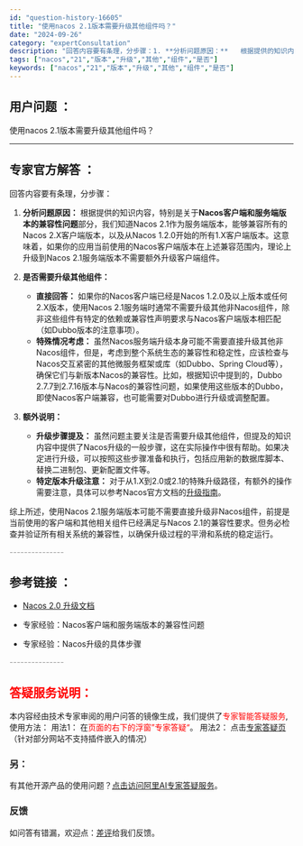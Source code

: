 ```yaml
---
id: "question-history-16605"
title: "使用nacos 2.1版本需要升级其他组件吗？"
date: "2024-09-26"
category: "expertConsultation"
description: "回答内容要有条理，分步骤：1. **分析问题原因：**   根据提供的知识内容，特别是关于**Nacos客户端和服务端版本的兼容性问题**部分，我们知道Nacos 2.1作为服务端版本，能够兼容所有的Nacos 2.X客户端版本，以及从Nacos 1.2.0开始的所有1.X客户端版本。这意味着，如果"
tags: ["nacos","21","版本","升级","其他","组件","是否"]
keywords: ["nacos","21","版本","升级","其他","组件","是否"]
---
```


## 用户问题 ： 
 使用nacos 2.1版本需要升级其他组件吗？  

---------------
## 专家官方解答 ：

回答内容要有条理，分步骤：

1. **分析问题原因：**
   根据提供的知识内容，特别是关于**Nacos客户端和服务端版本的兼容性问题**部分，我们知道Nacos 2.1作为服务端版本，能够兼容所有的Nacos 2.X客户端版本，以及从Nacos 1.2.0开始的所有1.X客户端版本。这意味着，如果你的应用当前使用的Nacos客户端版本在上述兼容范围内，理论上升级到Nacos 2.1服务端版本不需要额外升级客户端组件。

2. **是否需要升级其他组件：**
   - **直接回答：** 如果你的Nacos客户端已经是Nacos 1.2.0及以上版本或任何2.X版本，使用Nacos 2.1服务端时通常不需要升级其他非Nacos组件，除非这些组件有特定的依赖或兼容性声明要求与Nacos客户端版本相匹配（如Dubbo版本的注意事项）。
   - **特殊情况考虑：** 虽然Nacos服务端升级本身可能不需要直接升级其他非Nacos组件，但是，考虑到整个系统生态的兼容性和稳定性，应该检查与Nacos交互紧密的其他微服务框架或库（如Dubbo、Spring Cloud等），确保它们与新版本Nacos的兼容性。比如，根据知识中提到的，Dubbo 2.7.7到2.7.16版本与Nacos的兼容性问题，如果使用这些版本的Dubbo，即使Nacos客户端兼容，也可能需要对Dubbo进行升级或调整配置。

3. **额外说明：**
   - **升级步骤提及：** 虽然问题主要关注是否需要升级其他组件，但提及的知识内容中提供了Nacos升级的一般步骤，这在实际操作中很有帮助。如果决定进行升级，可以按照这些步骤准备和执行，包括应用新的数据库脚本、替换二进制包、更新配置文件等。
   - **特定版本升级注意：** 对于从1.X到2.0或2.1的特殊升级路径，有额外的操作需要注意，具体可以参考Nacos官方文档的[升级指南](https://nacos.io/docs/latest/upgrading/200-upgrading/)。

综上所述，使用Nacos 2.1服务端版本可能不需要直接升级非Nacos组件，前提是当前使用的客户端和其他相关组件已经满足与Nacos 2.1的兼容性要求。但务必检查并验证所有相关系统的兼容性，以确保升级过程的平滑和系统的稳定运行。


<font color="#949494">---------------</font> 


## 参考链接 ：

* [Nacos 2.0 升级文档](https://nacos.io/docs/latest/upgrading/200-upgrading)
 
 * 专家经验：Nacos客户端和服务端版本的兼容性问题 
 
 * 专家经验：Nacos升级的具体步骤 


 <font color="#949494">---------------</font> 
 


## <font color="#FF0000">答疑服务说明：</font> 

本内容经由技术专家审阅的用户问答的镜像生成，我们提供了<font color="#FF0000">专家智能答疑服务</font>,使用方法：
用法1： 在<font color="#FF0000">页面的右下的浮窗”专家答疑“</font>。
用法2： 点击[专家答疑页](https://answer.opensource.alibaba.com/docs/intro)（针对部分网站不支持插件嵌入的情况）
### 另：


有其他开源产品的使用问题？[点击访问阿里AI专家答疑服务](https://answer.opensource.alibaba.com/docs/intro)。
### 反馈
如问答有错漏，欢迎点：[差评](https://ai.nacos.io/user/feedbackByEnhancerGradePOJOID?enhancerGradePOJOId=16607)给我们反馈。
